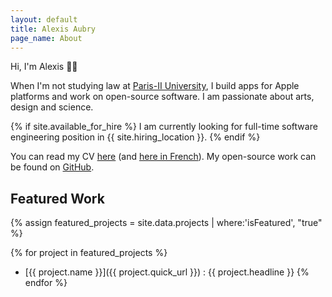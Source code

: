 ```yaml
---
layout: default
title: Alexis Aubry
page_name: About
---
```


Hi, I'm Alexis &#x1F44B;&#x1F3FB;

When I'm not studying law at <a href="https://www.u-paris2.fr" aria-label="Paris 2 University">Paris-II University</a>, I build apps for Apple platforms and work on open-source software.
I am passionate about arts, design and science.

{% if site.available_for_hire %}
I am currently looking for full-time software engineering position in {{ site.hiring_location }}.
{% endif %}

You can read my CV [here](/cv/Alexis_Aubry_CV_01-2018.pdf) (and [here in French](/cv/Alexis_Aubry_CV_01-2018_fr.pdf)).
My open-source work can be found on [GitHub](https://github.com/alexaubry).

## Featured Work

{% assign featured_projects = site.data.projects | where:'isFeatured', "true" %}

{% for project in featured_projects %}
- [{{ project.name }}]({{ project.quick_url }}) : {{ project.headline }}
{% endfor %}
